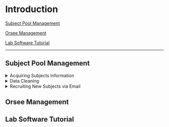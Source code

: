 # Introduction

[Subject Pool Management](#subject-pool-management)

[Orsee Management](#orsee-management)

[Lab Software Tutorial](#lab-software-tutorial)

--- 

## Subject Pool Management

<details><summary>Acquiring Subjects Information</summary>
<p>


First of all, go to "My UCSC". On the top, change “student homepage” to “faculty homepage”. See below:

<p align="center">
    <img style="max-width: 400px; height: auto; " src="pictures/myucsc1.png">
</p>

Then click on “Faculty Center”:

<p align="center">
    <img style="max-width: 400px; height: auto; " src="pictures/myucsc2.png">
</p>

Then From “My schedule”, find out the class number. Go to “search all class rosters”, enter that class number (be careful with the terms, search the right terms you are looking for, otherwise there is not result). You’ll see the list of all students in that class. On the same page, you will find a option to download students' information as an excel sheet, click that to download it. See below:

<p align="center">
    <img style="max-width: 400px; height: auto; " src="pictures/myucsc3.png">
</p>

Now you have downloaded the data you need. Go to next section "Data Cleaning" to find the <code>R</code> code to clean the data.

</p>
</details>

<details><summary>Data Cleaning</summary>
<p>

First of all, you need to re-save all the downloaded data to <code>.csv</code> file. Then follow the <code>R</code> code below to clean the data.

<pre>
  <code class = "language-r">
 # First, read your .csv data in R (two examples below):
dta_1 <- read.csv(file = 'D:/zwang/Research/Leeps Lab/2023-winter-recruiting/data/all_data/Econ1.csv')
dta_2 <- read.csv(file = 'D:/zwang/Research/Leeps Lab/2023-winter-recruiting/data/all_data/Econ2.csv')

# After uploading your data to R, combine them together: 
dta <- rbind(dta_1,dta_2)

# Next, exclude duplicated students:
dta_unique <- dta[!duplicated(dta$ID), ]

# You don't need all the columns:
dta_unique <- dta_unique[c(-1,-2,-7,-8,-9,-11,-12,-13)]

  </code>
</pre>

<code>dta_1</code> and <code>dta_2</code> in the above code are data of Econ 1 and Econ 2. Of course, you will find a lot more classes than that. Say, you've found 100 classes from all different majors in total; each class has, on average, 200 students. In this case, your <code>dta_unique</code> will have approximately (but less than, due to excluding duplicated id) 20,000 unrepreated students. 

The following <code>R</code> explains how to divide them into smaller <code>.csv</code> files that contain only 300 students each. When sending mass emails (see next section), you might want to constrain the number of emails to send out each day to 300, otherwise, google might automatically categorize the emails as spam.

<pre>
  <code class = "language-r">
 # Your dta_unique contains tens of thousands of students. First, shuffle all your students id:
dta_unique <- dta_unique[sample(nrow(dta_unique)),]

# Then save the first 300 students into another separate .csv file and call it students_s1:
students_s1 <- dta_unique[1:300,]

# Right below the above code, add your own name and email (in this example, I add myself Zhaoqi as one of the receivers), Kristian's email, and leeps lab's email into the .csv file:
library(tidyverse)
students_s1 <- students_s1 %>% 
  add_row(ID = 1000000, First.Name="Zhaoqi", Middle.Name="", Last.Name = "Wang",
          Level="", Gender..Pronoun="", Email.Address="zwang153@ucsc.edu")
students_s1 <- students_s1 %>% 
  add_row(ID = 1000000, First.Name="Kristian", Middle.Name="", Last.Name = "Lopez Vargas",
          Level="", Gender..Pronoun="", Email.Address="klopezva@ucsc.edu")
students_s1 <- students_s1 %>% 
  add_row(ID = 1000000, First.Name="Leeps", Middle.Name="", Last.Name = "Lab",
          Level="", Gender..Pronoun="", Email.Address="leeps@ucsc.edu")

# After adding the above three new contacts, save the .csv file:
write.csv(students_s1,"D:/zwang/Research/Leeps Lab/2023-winter-recruiting/data/combined_data/students_s1.csv", row.names = FALSE)

  </code>
</pre>

The above code explains steps to divide the first 300 students into a new <code>.csv</code> file. Of course, you need to repeat that many times until you divide all your <code>dta_unique</code> into many separate <code>.csv</code> files. Those files, named as "students_s1", "students_s2", "students_s3", and so on, are the <code>.csv</code> you need to use to send out mass emails each day. 

Note that adding your own email is necessary because you need to receive the email everyday yourself to check if the email was sent successfully. Including Kristian and Leeps as well so that they are both informed.

Now, you have all the data ready. Follow the steps in next section to send out mass emails everyday.

</p>
</details>

<details><summary>Recruiting New Subjects via Email</summary>
<p>
We use <a href="https://ucsantacruz.co1.qualtrics.com/">Qualtrics Website</a> to send out the emails. Click the link and you need to login using the following user id and password:

<p>ID: leeps <br> Password: "You know it..."</p>

Follow the steps to prepare and send the emails.

### 1. Prepare Emails
#### 1.1. Go to Directories
<p align="center">
    <img style="max-width: 300px; height: auto; " src="pictures/email1.png">
</p>


</p>
</details>

## Orsee Management

## Lab Software Tutorial
